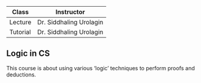 | Class    | Instructor              |
| -------- | ----------------------- |
| Lecture  | Dr. Siddhaling Urolagin |
| Tutorial | Dr. Siddhaling Urolagin |

## Logic in CS

This course is about using various ‘logic’ techniques to perform proofs and deductions.